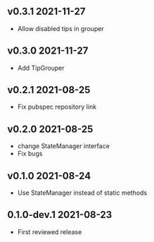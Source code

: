 ## v0.3.1 2021-11-27

- Allow disabled tips in grouper

## v0.3.0 2021-11-27

- Add TipGrouper

## v0.2.1 2021-08-25

- Fix pubspec repository link

## v0.2.0 2021-08-25

- change StateManager interface
- Fix bugs

## v0.1.0 2021-08-24

- Use StateManager instead of static methods

## 0.1.0-dev.1 2021-08-23

- First reviewed release
